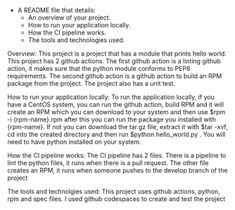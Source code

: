 - A README file that details:
    - An overview of your project.
    - How to run your application locally.
    - How the CI pipeline works.
    - The tools and technologies used.

Overview: 
    This project is a project that has a module that prints hello world.  This project has 2 github actions.  The first github action is a linting github action, it makes sure that the python module conforms to PEP8 requirements.  The second github action is a github action to build an RPM package from the project.  The project also has a unit test.  

How to run your application locally:
    To run the application locally, if you have a CentOS system, you can run the github action, build RPM and it will create an RPM which you can download to your system and then use $rpm -i {rpm-name}.rpm after this you can run the package you installed with {rpm-name}.  If not you can download the tar.gz file, extract it with $tar -xvf, cd into the created directory and then run $python hello_world.py .  You will need to have python installed on your system.  

How the CI pipeline works:
    The CI pipeline has 2 files.  There is a pipeline to lint the python files, it runs when there is a pull request.  The other file creates an RPM, it runs when someone pushes to the develop branch of the project

The tools and technolgies used:
    This project uses github actions, python, rpm and spec files.  I used github codespaces to create and test the project
